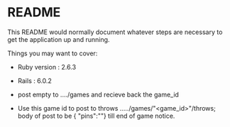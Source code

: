# README

This README would normally document whatever steps are necessary to get the
application up and running.

Things you may want to cover:

* Ruby version : 2.6.3

* Rails : 6.0.2

* post empty to ..../games   and recieve back the game_id

* Use this game id to post to throws    ...../games/"<game_id>"/throws;
body of post to be { "pins":"<pins>"} till end of game notice.
